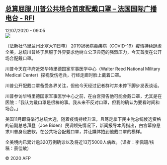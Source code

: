 <!--1594540520000-->
[总算屈服 川普公共场合首度配戴口罩 – 法国国际广播电台 - RFI](http://www.rfi.fr//cn/contenu/20200712-%E6%80%BB%E7%AE%97%E5%B1%88%E6%9C%8D-%E5%B7%9D%E6%99%AE%E5%85%AC%E5%85%B1%E5%9C%BA%E5%90%88%E9%A6%96%E5%BA%A6%E9%85%8D%E6%88%B4%E5%8F%A3%E7%BD%A9)
------

<div>12/07/2020 - 09:05</div><img src="https://s.rfi.fr/media/display/dea600da-c412-11ea-b7e2-005056bff430/w:310/p:16x9/int0006b.200712150504.jpg"><div class="t-content__body u-clearfix"><div class="m-interstitial"></div><p>（法新社马里兰州比塞大11日电）    2019冠状病毒疾病（COVID-19）疫情持续肆虐全美，总统川普终于屈服于外界要求他树立公卫典范的强烈压力，今天首度在公开场合配戴口罩。</p><p>    川普今天在华府近郊华特里德国家军事医学中心（Walter Reed National Military Medical Center）探视受伤老兵，行经走廊时脸上戴着口罩。</p><p>    川普公开配戴口罩备受各界关注，但他今天经过记者群时并未停下脚步发表谈话。</p><p>    川普参访华特里德国家军事医学中心之前，在白宫预告他可能会戴口罩，尤其是在医院：「我认为戴口罩是很棒的事。我从来不反对口罩，但我的确认为要看时间和场合。」</p><p>    美国11月即将举行总统大选，随着疫情持续升温，且笃定拿下民主党总统候选资格的前副总总拜登（Joe Biden）民调领先情况下，新闻报导本周指出，白宫幕僚恳求川普身段放软，在公共场合配戴口罩，并让媒体拍到他戴口罩的模样。</p><p>    全美境内已累计逾320万例确诊以及将近13万5000人病故。（译者：李佩珊/核稿：蔡佳敏）</p><p class="t-copyright">© 2020 AFP</p>        </div>
